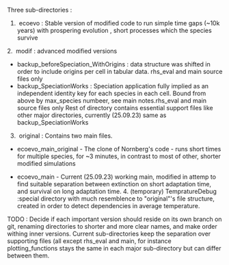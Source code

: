 Three sub-directories :

1.   ecoevo : Stable version of modified code to run simple time gaps (\~10k years) with prospering evolution , short processes which the species survive

2.  modif : advanced modified versions

-   backup_beforeSpeciation_WithOrigins : data structure was shifted in order to include origins per cell in tabular data. rhs_eval and main source files only
-   backup_SpeciationWorks : Speciation application fully implied as an independent identity key for each species in each cell. Bound from above by max_species numbeer, see main notes.rhs_eval and main source files only Rest of directory contains essential support files like other major directories, currently (25.09.23) same as backup_SpeciationWorks

3.   original : Contains two main files.

-   ecoevo_main_original - The clone of Nornberg's code - runs short times for multiple species, for \~3 minutes, in contrast to most of other, shorter modified simulations

-   ecoevo_main - Current (25.09.23) working main, modified in attemp to find suitable separation between extinction on short adaptation time, and survival on long adaptation time. 4. (temporary) TempratureDebug :special directory with much resemblence to "original"'s file structure, created in order to detect dependencies in average temperature.

TODO : Decide if each important version should reside on its own branch on git, renaming directories to shorter and more clear names, and make order withing inner versions. Current sub-directories keep the separation over supporting files (all except rhs_eval and main, for instance plotting_functions stays the same in each major sub-directory but can differ between them.
